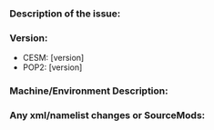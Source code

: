 ### Description of the issue:

### Version:
- CESM: [version]
- POP2: [version]

### Machine/Environment Description:

### Any xml/namelist changes or SourceMods:

